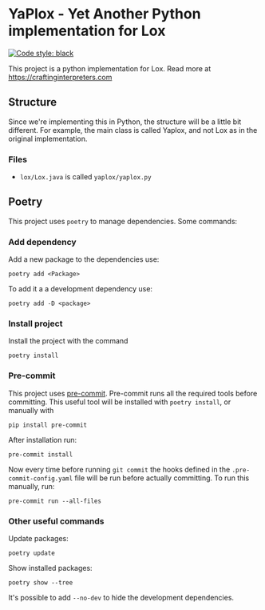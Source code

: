# YaPlox - Yet Another Python implementation for Lox

[![Code style: black](https://img.shields.io/badge/code%20style-black-000000.svg)](https://github.com/psf/black)

This project is a python implementation for Lox. Read more at <https://craftinginterpreters.com>

## Structure

Since we're implementing this in Python, the structure will be a little bit different.
For example, the main class is called Yaplox, and not Lox as in the original implementation.

### Files

- `lox/Lox.java` is called `yaplox/yaplox.py`

## Poetry

This project uses `poetry` to manage dependencies. Some commands:

### Add dependency

Add a new package to the dependencies use:

```shell
poetry add <Package>
```

To add it a a development dependency use:

```shell
poetry add -D <package>
```

### Install project

Install the project with the command

```shell
poetry install
```

### Pre-commit

This project uses [pre-commit]. Pre-commit runs all the required tools before committing.
This useful tool will be installed with `poetry install`, or manually with

```shell
pip install pre-commit
```

After installation run:

```shell
pre-commit install
```

Now every time before running `git commit` the hooks defined in the
`.pre-commit-config.yaml` file will be run before actually committing.
To run this manually, run:

```shell
pre-commit run --all-files
```

[pre-commit]: https://pre-commit.com/

### Other useful commands

Update packages:

```shell
poetry update
```

Show installed packages:

```shell
poetry show --tree
```

It's possible to add `--no-dev` to hide the development dependencies.
